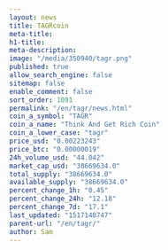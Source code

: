 ```yaml
---
layout: news
title: TAGRcoin
meta-title: 
h1-title: 
meta-description: 
image: "/media/350940/tagr.png"
published: true
allow_search_engine: false
sitemap: false
enable_comment: false
sort_order: 1091
permalink: "/en/tagr/news.html"
coin_a_symbol: "TAGR"
coin_a_name: "Think And Get Rich Coin"
coin_a_lower_case: "tagr"
price_usd: "0.00223243"
price_btc: "0.00000019"
24h_volume_usd: "44.042"
market_cap_usd: "38669634.0"
total_supply: "38669634.0"
available_supply: "38669634.0"
percent_change_1h: "0.45"
percent_change_24h: "12.18"
percent_change_7d: "17.1"
last_updated: "1517140747"
parent-url: "/en/tagr/"
author: Sam
---
```


